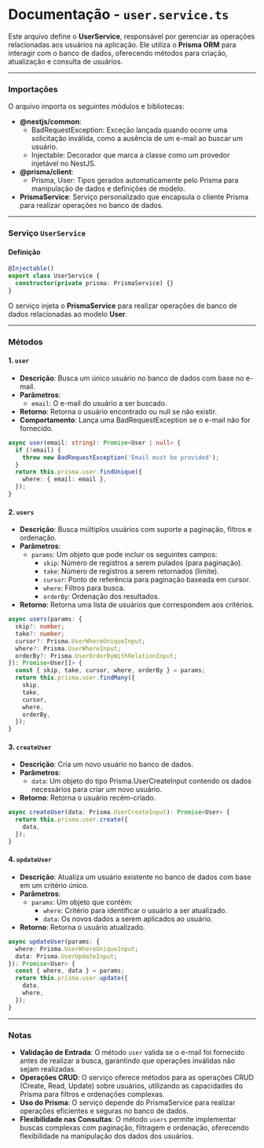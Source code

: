 # Documentação - `user.service.ts`
Este arquivo define o **UserService**, responsável por gerenciar as operações relacionadas aos usuários na aplicação. Ele utiliza o **Prisma ORM** para interagir com o banco de dados, oferecendo métodos para criação, atualização e consulta de usuários.

---

### Importações
O arquivo importa os seguintes módulos e bibliotecas:

* **@nestjs/common**:
  * BadRequestException: Exceção lançada quando ocorre uma solicitação inválida, como a ausência de um e-mail ao buscar um usuário.
  * Injectable: Decorador que marca a classe como um provedor injetável no NestJS.
* **@prisma/client**:
  * Prisma, User: Tipos gerados automaticamente pelo Prisma para manipulação de dados e definições de modelo.
* **PrismaService**: Serviço personalizado que encapsula o cliente Prisma para realizar operações no banco de dados.

---

### Serviço `UserService`
#### Definição
```typescript
@Injectable()
export class UserService {
  constructor(private prisma: PrismaService) {}
}
```
O serviço injeta o **PrismaService** para realizar operações de banco de dados relacionadas ao modelo **User**.

---

### Métodos
#### 1. `user`
* **Descrição**: Busca um único usuário no banco de dados com base no e-mail.
* **Parâmetros**:
  * `email`: O e-mail do usuário a ser buscado.
* **Retorno**: Retorna o usuário encontrado ou null se não existir.
* **Comportamento**: Lança uma BadRequestException se o e-mail não for fornecido.
```typescript
async user(email: string): Promise<User | null> {
  if (!email) {
    throw new BadRequestException('Email must be provided');
  }
  return this.prisma.user.findUnique({
    where: { email: email },
  });
}
```

#### 2. `users`
* **Descrição**: Busca múltiplos usuários com suporte a paginação, filtros e ordenação.
* **Parâmetros**:
  * `params`: Um objeto que pode incluir os seguintes campos:
    * `skip`: Número de registros a serem pulados (para paginação).
    * `take`: Número de registros a serem retornados (limite).
    * `cursor`: Ponto de referência para paginação baseada em cursor.
    * `where`: Filtros para busca.
    * `orderBy`: Ordenação dos resultados.
* **Retorno**: Retorna uma lista de usuários que correspondem aos critérios.
```typescript
async users(params: {
  skip?: number;
  take?: number;
  cursor?: Prisma.UserWhereUniqueInput;
  where?: Prisma.UserWhereInput;
  orderBy?: Prisma.UserOrderByWithRelationInput;
}): Promise<User[]> {
  const { skip, take, cursor, where, orderBy } = params;
  return this.prisma.user.findMany({
    skip,
    take,
    cursor,
    where,
    orderBy,
  });
}
```

#### 3. `createUser`
* **Descrição**: Cria um novo usuário no banco de dados.
* **Parâmetros**:
  * `data`: Um objeto do tipo Prisma.UserCreateInput contendo os dados necessários para criar um novo usuário.
* **Retorno**: Retorna o usuário recém-criado.
```typescript
async createUser(data: Prisma.UserCreateInput): Promise<User> {
  return this.prisma.user.create({
    data,
  });
}
```

#### 4. `updateUser`
* **Descrição**: Atualiza um usuário existente no banco de dados com base em um critério único.
* **Parâmetros**:
  * `params`: Um objeto que contém:
    * `where`: Critério para identificar o usuário a ser atualizado.
    * `data`: Os novos dados a serem aplicados ao usuário.
* **Retorno**: Retorna o usuário atualizado.
```typescript
async updateUser(params: {
  where: Prisma.UserWhereUniqueInput;
  data: Prisma.UserUpdateInput;
}): Promise<User> {
  const { where, data } = params;
  return this.prisma.user.update({
    data,
    where,
  });
}
```

---

### Notas
* **Validação de Entrada**: O método `user` valida se o e-mail foi fornecido antes de realizar a busca, garantindo que operações inválidas não sejam realizadas.
* **Operações CRUD**: O serviço oferece métodos para as operações CRUD (Create, Read, Update) sobre usuários, utilizando as capacidades do Prisma para filtros e ordenações complexas.
* **Uso do Prisma**: O serviço depende do PrismaService para realizar operações eficientes e seguras no banco de dados.
* **Flexibilidade nas Consultas**: O método `users` permite implementar buscas complexas com paginação, filtragem e ordenação, oferecendo flexibilidade na manipulação dos dados dos usuários.

